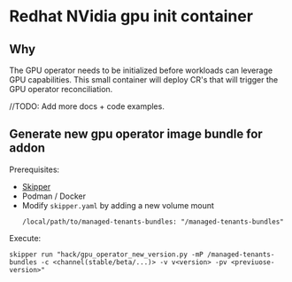 # Redhat NVidia gpu init container

## Why
The GPU operator needs to be initialized before workloads can leverage GPU capabilities.
This small container will deploy CR's that will trigger the GPU operator reconciliation.

//TODO: Add more docs + code examples.

## Generate new gpu operator image bundle for addon
Prerequisites:
 - [Skipper](https://github.com/Stratoscale/skipper)
 - Podman / Docker
 - Modify `skipper.yaml` by adding a new volume mount
    ```(yaml)
    /local/path/to/managed-tenants-bundles: "/managed-tenants-bundles"
    ```

Execute:
```(shell)
skipper run "hack/gpu_operator_new_version.py -mP /managed-tenants-bundles -c <channel(stable/beta/...)> -v v<version> -pv <previuose-version>"

```

